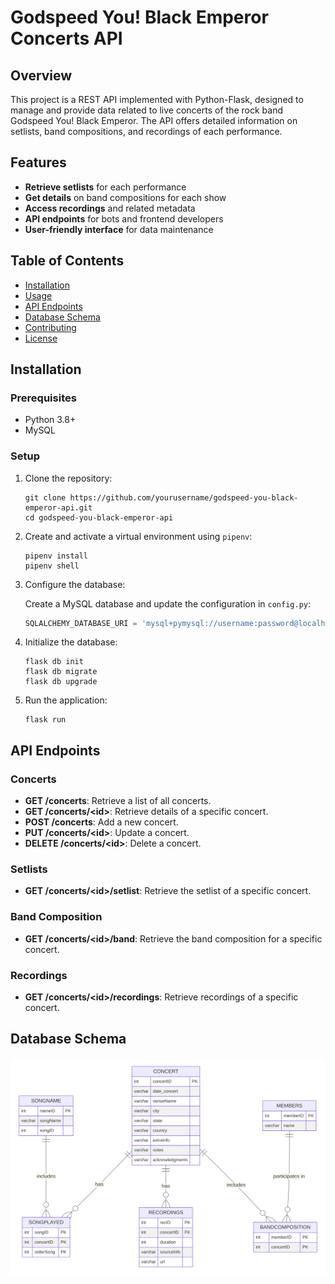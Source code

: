 # Godspeed You! Black Emperor Concerts API

## Overview
This project is a REST API implemented with Python-Flask, designed to manage and provide data related to live concerts of the rock band Godspeed You! Black Emperor. The API offers detailed information on setlists, band compositions, and recordings of each performance.

## Features

- **Retrieve setlists** for each performance
- **Get details** on band compositions for each show
- **Access recordings** and related metadata
- **API endpoints** for bots and frontend developers
- **User-friendly interface** for data maintenance


## Table of Contents

- [Installation](#installation)
- [Usage](#usage)
- [API Endpoints](#api-endpoints)
- [Database Schema](#database-schema)
- [Contributing](#contributing)
- [License](#license)

## Installation

### Prerequisites

- Python 3.8+
- MySQL

### Setup

1. Clone the repository:

    ```
    git clone https://github.com/yourusername/godspeed-you-black-emperor-api.git
    cd godspeed-you-black-emperor-api
    ```

2. Create and activate a virtual environment using `pipenv`:

    ```
    pipenv install
    pipenv shell
    ```

3. Configure the database:

    Create a MySQL database and update the configuration in `config.py`:

    ```python
    SQLALCHEMY_DATABASE_URI = 'mysql+pymysql://username:password@localhost/db_name'
    ```

4. Initialize the database:

    ```
    flask db init
    flask db migrate
    flask db upgrade
    ```

5. Run the application:

    ```
    flask run
    ```

## API Endpoints

### Concerts

- **GET /concerts**: Retrieve a list of all concerts.
- **GET /concerts/\<id\>**: Retrieve details of a specific concert.
- **POST /concerts**: Add a new concert.
- **PUT /concerts/\<id\>**: Update a concert.
- **DELETE /concerts/\<id\>**: Delete a concert.

### Setlists

- **GET /concerts/\<id\>/setlist**: Retrieve the setlist of a specific concert.

### Band Composition

- **GET /concerts/\<id\>/band**: Retrieve the band composition for a specific concert.

### Recordings

- **GET /concerts/\<id\>/recordings**: Retrieve recordings of a specific concert.


## Database Schema

![Database Schema](./diagram.svg)

